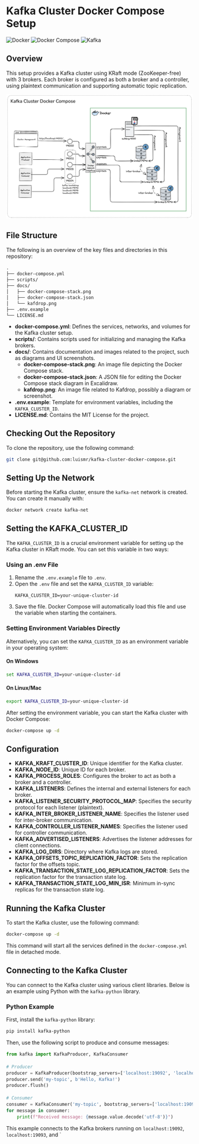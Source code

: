 # Kafka Cluster Docker Compose Setup

![Docker](https://img.shields.io/badge/Docker-27.2.0-orange)
![Docker Compose](https://img.shields.io/badge/Docker%20Compose-v1.29.2--desktop.2-orange)
![Kafka](https://img.shields.io/badge/Kafka-3.x-red)

## Overview
This setup provides a Kafka cluster using KRaft mode (ZooKeeper-free) with 3 brokers. Each broker is configured as both a broker and a controller, using plaintext communication and supporting automatic topic replication.

![Docker-compose Stack](docs/docker-compose-stack.png)

## File Structure

The following is an overview of the key files and directories in this repository:

```
.
├── docker-compose.yml
├── scripts/
├── docs/
│   ├── docker-compose-stack.png
│   ├── docker-compose-stack.json
│   └── kafdrop.png
├── .env.example
└── LICENSE.md
```

- **docker-compose.yml**: Defines the services, networks, and volumes for the Kafka cluster setup.
- **scripts/**: Contains scripts used for initializing and managing the Kafka brokers.
- **docs/**: Contains documentation and images related to the project, such as diagrams and UI screenshots.
  - **docker-compose-stack.png**: An image file depicting the Docker Compose stack.
  - **docker-compose-stack.json**: A JSON file for editing the Docker Compose stack diagram in Excalidraw.
  - **kafdrop.png**: An image file related to Kafdrop, possibly a diagram or screenshot.
- **.env.example**: Template for environment variables, including the `KAFKA_CLUSTER_ID`.
- **LICENSE.md**: Contains the MIT License for the project.

## Checking Out the Repository
To clone the repository, use the following command:
```bash
git clone git@github.com:luismr/kafka-cluster-docker-compose.git
```

## Setting Up the Network
Before starting the Kafka cluster, ensure the `kafka-net` network is created. You can create it manually with:
```bash
docker network create kafka-net
```

## Setting the KAFKA_CLUSTER_ID

The `KAFKA_CLUSTER_ID` is a crucial environment variable for setting up the Kafka cluster in KRaft mode. You can set this variable in two ways:

### Using an .env File
1. Rename the `.env.example` file to `.env`.
2. Open the `.env` file and set the `KAFKA_CLUSTER_ID` variable:
   ```
   KAFKA_CLUSTER_ID=your-unique-cluster-id
   ```
3. Save the file. Docker Compose will automatically load this file and use the variable when starting the containers.

### Setting Environment Variables Directly
Alternatively, you can set the `KAFKA_CLUSTER_ID` as an environment variable in your operating system:

#### On Windows
```cmd
set KAFKA_CLUSTER_ID=your-unique-cluster-id
```

#### On Linux/Mac
```bash
export KAFKA_CLUSTER_ID=your-unique-cluster-id
```

After setting the environment variable, you can start the Kafka cluster with Docker Compose:
```bash
docker-compose up -d
```

## Configuration
- **KAFKA_KRAFT_CLUSTER_ID**: Unique identifier for the Kafka cluster.
- **KAFKA_NODE_ID**: Unique ID for each broker.
- **KAFKA_PROCESS_ROLES**: Configures the broker to act as both a broker and a controller.
- **KAFKA_LISTENERS**: Defines the internal and external listeners for each broker.
- **KAFKA_LISTENER_SECURITY_PROTOCOL_MAP**: Specifies the security protocol for each listener (plaintext).
- **KAFKA_INTER_BROKER_LISTENER_NAME**: Specifies the listener used for inter-broker communication.
- **KAFKA_CONTROLLER_LISTENER_NAMES**: Specifies the listener used for controller communication.
- **KAFKA_ADVERTISED_LISTENERS**: Advertises the listener addresses for client connections.
- **KAFKA_LOG_DIRS**: Directory where Kafka logs are stored.
- **KAFKA_OFFSETS_TOPIC_REPLICATION_FACTOR**: Sets the replication factor for the offsets topic.
- **KAFKA_TRANSACTION_STATE_LOG_REPLICATION_FACTOR**: Sets the replication factor for the transaction state log.
- **KAFKA_TRANSACTION_STATE_LOG_MIN_ISR**: Minimum in-sync replicas for the transaction state log.

## Running the Kafka Cluster
To start the Kafka cluster, use the following command:
```bash
docker-compose up -d
```
This command will start all the services defined in the `docker-compose.yml` file in detached mode.

## Connecting to the Kafka Cluster

You can connect to the Kafka cluster using various client libraries. Below is an example using Python with the `kafka-python` library.

### Python Example

First, install the `kafka-python` library:

```bash
pip install kafka-python
```

Then, use the following script to produce and consume messages:

```python
from kafka import KafkaProducer, KafkaConsumer

# Producer
producer = KafkaProducer(bootstrap_servers=['localhost:19092', 'localhost:19093', 'localhost:19094'])
producer.send('my-topic', b'Hello, Kafka!')
producer.flush()

# Consumer
consumer = KafkaConsumer('my-topic', bootstrap_servers=['localhost:19092', 'localhost:19093', 'localhost:19094'])
for message in consumer:
    print(f"Received message: {message.value.decode('utf-8')}")
```

This example connects to the Kafka brokers running on `localhost:19092`, `localhost:19093`, and `